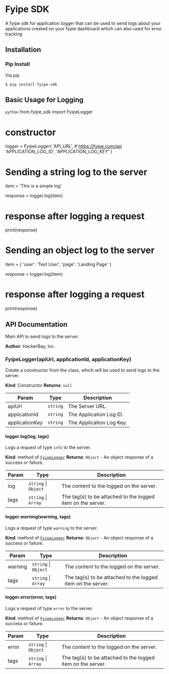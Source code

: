 # Fyipe SDK

A fyipe sdk for application logger that can be used to send logs about your applications created on your fypie dashboard which can also used for error tracking

## Installation

### Pip Install

Via pip

```
$ pip install fyipe-sdk
```

<a name="module_api"></a>

## Basic Usage for Logging

`python`
from fyipe_sdk import FyipeLogger

# constructor

logger = FyipeLogger(
'API_URL', # https://fyipe.com/api
'APPLICATION_LOG_ID',
'APPLICATION_LOG_KEY'
)

# Sending a string log to the server

item = 'This is a simple log'

response = logger.log(item)

# response after logging a request

print(response)

# Sending an object log to the server

item = {
'user': 'Test User',
'page': 'Landing Page'
}

response = logger.log(item)

# response after logging a request

print(response)

## API Documentation

Main API to send logs to the server.

**Author**: HackerBay, Inc.

<a name="logger_api--logger"></a>

### FyipeLogger(apiUrl, applicationId, applicationKey)

Create a constructor from the class, which will be used to send logs to the server.

**Kind**: Constructor
**Returns**: <code>null</code>

| Param          | Type                | Description              |
| -------------- | ------------------- | ------------------------ |
| apiUrl         | <code>string</code> | The Server URL.          |
| applicationId  | <code>string</code> | The Application Log ID.  |
| applicationKey | <code>string</code> | The Application Log Key. |

#### logger.log(log, tags)

Logs a request of type `info` to the server.

**Kind**: method of [<code>FyipeLogger</code>](#logger_api--logger)
**Returns**: <code>Object</code> - An object response of a success or failure.

| Param | Type                                       | Description                                                 |
| ----- | ------------------------------------------ | ----------------------------------------------------------- |
| log   | <code>string</code> \| <code>Object</code> | The content to the logged on the server.                    |
| tags  | <code>string</code> \| <code>Array</code>  | The tag(s) to be attached to the logged item on the server. |

#### logger.warning(warning, tags)

Logs a request of type `warning` to the server.

**Kind**: method of [<code>FyipeLogger</code>](#logger_api--logger)
**Returns**: <code>Object</code> - An object response of a success or failure.

| Param   | Type                                       | Description                                                 |
| ------- | ------------------------------------------ | ----------------------------------------------------------- |
| warning | <code>string</code> \| <code>Object</code> | The content to the logged on the server.                    |
| tags    | <code>string</code> \| <code>Array</code>  | The tag(s) to be attached to the logged item on the server. |

#### logger.error(error, tags)

Logs a request of type `error` to the server.

**Kind**: method of [<code>FyipeLogger</code>](#logger_api--logger)
**Returns**: <code>Object</code> - An object response of a success or failure.

| Param | Type                                       | Description                                                 |
| ----- | ------------------------------------------ | ----------------------------------------------------------- |
| error | <code>string</code> \| <code>Object</code> | The content to the logged on the server.                    |
| tags  | <code>string</code> \| <code>Array</code>  | The tag(s) to be attached to the logged item on the server. |

